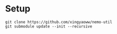 # Setup

```
git clone https://github.com/xingyaoww/nemo-util
git submodule update --init --recursive
```
